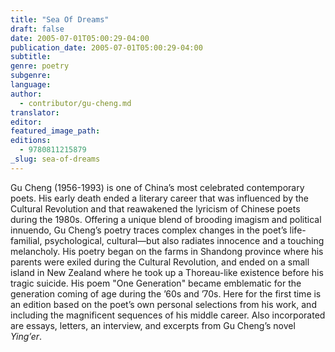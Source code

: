 ```yaml
---
title: "Sea Of Dreams"
draft: false
date: 2005-07-01T05:00:29-04:00
publication_date: 2005-07-01T05:00:29-04:00
subtitle:
genre: poetry
subgenre:
language:
author:
  - contributor/gu-cheng.md
translator:
editor:
featured_image_path:
editions:
  - 9780811215879
_slug: sea-of-dreams
---
```


Gu Cheng (1956-1993) is one of China’s most celebrated contemporary poets. His early death ended a literary career that was influenced by the Cultural Revolution and that reawakened the lyricism of Chinese poets during the 1980s. Offering a unique blend of brooding imagism and political innuendo, Gu Cheng’s poetry traces complex changes in the poet’s life-familial, psychological, cultural––but also radiates innocence and a touching melancholy. His poetry began on the farms in Shandong province where his parents were exiled during the Cultural Revolution, and ended on a small island in New Zealand where he took up a Thoreau-like existence before his tragic suicide. His poem "One Generation" became emblematic for the generation coming of age during the ’60s and ’70s. Here for the first time is an edition based on the poet’s own personal selections from his work, and including the magnificent sequences of his middle career. Also incorporated are essays, letters, an interview, and excerpts from Gu Cheng’s novel _Ying’er_.

